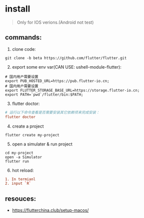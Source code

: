 # install
> Only for IOS verions.(Android not test)

## commands:
1. clone code:
```shell
git clone -b beta https://github.com/flutter/flutter.git
```

2. export some env var(CAN USE: ushell-module-flutter):
```shell
# 国内用户需要设置
export PUB_HOSTED_URL=https://pub.flutter-io.cn;
# 国内用户需要设置
export FLUTTER_STORAGE_BASE_URL=https://storage.flutter-io.cn;
export PATH=`pwd`/flutter/bin:$PATH;
```

3. flutter doctor:
```conf
# 运行以下命令查看是否需要安装其它依赖项来完成安装：
flutter doctor
```
4. create a project
```shell
flutter create my-project
```

5. open a simulater & run project
```shell
cd my-project
open -a Simulator
flutter run
```
6. hot reload:
```conf
1. In termianl
2. input `R`
```

## resouces:
+ https://flutterchina.club/setup-macos/